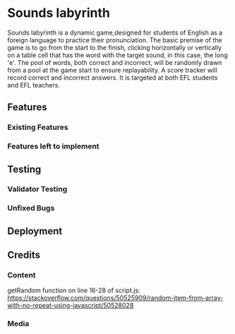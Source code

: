 <h1>Sounds labyrinth</h1>

Sounds labyrinth is a dynamic game,designed for students of English as a foreign language to practice their pronunciation. The basic premise of the game is to go from the start to the finish, clicking horizontally or vertically on a table cell that has the word with the target sound, in this case, the long 'e'. The pool of words, both correct and incorrect, will be randomly drawn from a pool at the game start to ensure replayability. A score tracker will record correct and incorrect answers. It is targeted at both EFL students and EFL teachers.

<h2>Features</h2>
<h3>Existing Features</h3>
<h3>Features left to implement</h3>

<h2>Testing</h2>
<h3>Validator Testing</h3>
<h3>Unfixed Bugs</h3>

<h2>Deployment</h2>

<h2>Credits</h2>
<h3>Content</h3>

getRandom function on line 16-28 of script.js:
https://stackoverflow.com/questions/50525909/random-item-from-array-with-no-repeat-using-javascript/50528028
<h3>Media</h3>